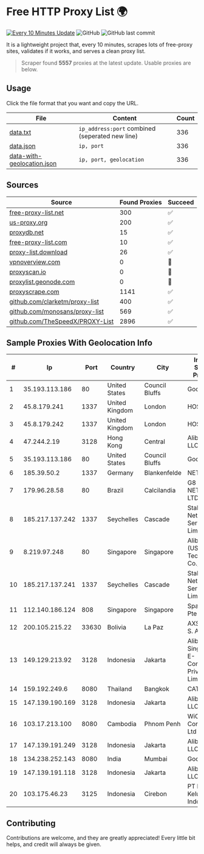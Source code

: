 
# Free HTTP Proxy List 🌍

[![Every 10 Minutes Update](https://github.com/mertguvencli/http-proxy-list/actions/workflows/main.yml/badge.svg?branch=main)](https://github.com/mertguvencli/http-proxy-list/actions/workflows/main.yml)
![GitHub](https://img.shields.io/github/license/mertguvencli/http-proxy-list)
![GitHub last commit](https://img.shields.io/github/last-commit/mertguvencli/http-proxy-list)

It is a lightweight project that, every 10 minutes, scrapes lots of free-proxy sites, validates if it works, and serves a clean proxy list.


> Scraper found **5557** proxies at the latest update. Usable proxies are below.

## Usage

Click the file format that you want and copy the URL.


|File|Content|Count|
|----|-------|-----|
|[data.txt](https://raw.githubusercontent.com/mertguvencli/http-proxy-list/main/proxy-list/data.txt)|`ip_address:port` combined (seperated new line)|336|
|[data.json](https://raw.githubusercontent.com/mertguvencli/http-proxy-list/main/proxy-list/data.json)|`ip, port`|336|
|[data-with-geolocation.json](https://raw.githubusercontent.com/mertguvencli/http-proxy-list/main/proxy-list/data-with-geolocation.json)|`ip, port, geolocation`|336|

## Sources

|Source|Found Proxies|Succeed|
|------|-------------|-------|
|[free-proxy-list.net](https://free-proxy-list.net)|300|✅|
|[us-proxy.org](https://www.us-proxy.org)|200|✅|
|[proxydb.net](http://proxydb.net)|15|✅|
|[free-proxy-list.com](https://free-proxy-list.com/?page=&port=&type%5B%5D=http&type%5B%5D=https&up_time=0&search=Search)|10|✅|
|[proxy-list.download](https://www.proxy-list.download/HTTP)|26|✅|
|[vpnoverview.com](https://vpnoverview.com/privacy/anonymous-browsing/free-proxy-servers)|0|🚫|
|[proxyscan.io](https://www.proxyscan.io)|0|🚫|
|[proxylist.geonode.com](https://proxylist.geonode.com/api/proxy-list?limit=300&page=1&sort_by=lastChecked&sort_type=desc&protocols=http,https)|0|🚫|
|[proxyscrape.com](https://api.proxyscrape.com/v2/?request=displayproxies&protocol=http&timeout=10000&country=all&ssl=all&anonymity=all)|1141|✅|
|[github.com/clarketm/proxy-list](https://raw.githubusercontent.com/clarketm/proxy-list/master/proxy-list-raw.txt)|400|✅|
|[github.com/monosans/proxy-list](https://raw.githubusercontent.com/monosans/proxy-list/main/proxies/http.txt)|569|✅|
|[github.com/TheSpeedX/PROXY-List](https://raw.githubusercontent.com/TheSpeedX/PROXY-List/master/http.txt)|2896|✅|


## Sample Proxies With Geolocation Info

|#|Ip|Port|Country|City|Internet Service Provider|
|-|--|----|-------|----|-------------------------|
|1|35.193.113.186|80|United States|Council Bluffs|Google LLC|
|2|45.8.179.241|1337|United Kingdom|London|HOSTLAND|
|3|45.8.179.242|1337|United Kingdom|London|HOSTLAND|
|4|47.244.2.19|3128|Hong Kong|Central|Alibaba.com LLC|
|5|35.193.113.186|80|United States|Council Bluffs|Google LLC|
|6|185.39.50.2|1337|Germany|Blankenfelde|NETZNUTZ|
|7|179.96.28.58|80|Brazil|Calcilandia|G8 NETWORKS LTDA|
|8|185.217.137.242|1337|Seychelles|Cascade|Stallion Network Services Limited|
|9|8.219.97.248|80|Singapore|Singapore|Alibaba (US) Technology Co., Ltd.|
|10|185.217.137.241|1337|Seychelles|Cascade|Stallion Network Services Limited|
|11|112.140.186.124|808|Singapore|Singapore|Sparkstation Pte Ltd|
|12|200.105.215.22|33630|Bolivia|La Paz|AXS Bolivia S. A.|
|13|149.129.213.92|3128|Indonesia|Jakarta|Alibaba.com Singapore E-Commerce Private Limited|
|14|159.192.249.6|8080|Thailand|Bangkok|CAT-BB|
|15|147.139.190.169|3128|Indonesia|Jakarta|Alibaba.com LLC|
|16|103.17.213.100|8080|Cambodia|Phnom Penh|WiCAM Corporation Ltd|
|17|147.139.191.249|3128|Indonesia|Jakarta|Alibaba.com LLC|
|18|134.238.252.143|8080|India|Mumbai|Google LLC|
|19|147.139.191.118|3128|Indonesia|Jakarta|Alibaba.com LLC|
|20|103.175.46.23|3125|Indonesia|Cirebon|PT Internet Keluarga Indonesia|



## Contributing

Contributions are welcome, and they are greatly appreciated! Every
little bit helps, and credit will always be given.

